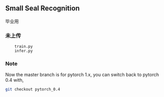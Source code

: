 ## Small Seal Recognition

毕业用

### 未上传
```
    train.py
    infer.py
```
### Note
Now the master branch is for pytorch 1.x, you can switch back to pytorch 0.4 with,
```bash
git checkout pytorch_0.4
```
